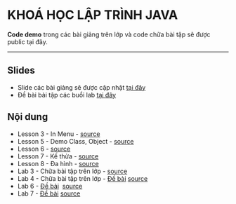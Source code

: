 KHOÁ HỌC LẬP TRÌNH JAVA
=======================


**Code demo** trong các bài giảng trên lớp và code chữa bài tập sẽ được public tại đây.

----------

Slides
-------------
- Slide các bài giảng sẽ được cập nhật [tại đây](https://github.com/hoangnghiem205/java-programing/tree/master/slides)
- Đề bài bài tập các buổi lab [tại đây](https://github.com/hoangnghiem205/java-programing/tree/master/labs)

Nội dung
-------------

 - Lesson 3 - In Menu - [source](https://github.com/hoangnghiem205/java-programing/tree/master/src/com/java/lesson3)
 - Lesson 5 - Demo Class, Object - [source](https://github.com/hoangnghiem205/java-programing/tree/master/src/com/java/lesson5)
- Lesson 6  - [source](https://github.com/hoangnghiem205/java-programing/tree/master/src/com/java/lesson6)
- Lesson 7 - Kế thừa - [source](https://github.com/hoangnghiem205/java-programing/tree/master/src/com/java/lesson7)
- Lesson 8 - Đa hình - [source](https://github.com/hoangnghiem205/java-programing/tree/master/src/com/java/lesson8)
 - Lab 3 - Chữa bài tập trên lớp - [source](https://github.com/hoangnghiem205/java-programing/tree/master/src/com/java/lab3)
 - Lab 4 - Chữa bài tập trên lớp - [Đề bài](https://drive.google.com/file/d/0B1gHyfKXipeTWGNYbkNlbmFQVlk/view?usp=sharing) [source](https://github.com/hoangnghiem205/java-programing/tree/master/src/com/java/lab4)
- Lab 6 - [Đề bài](https://github.com/hoangnghiem205/java-programing/tree/master/labs/LAB6.pdf)  [source](https://github.com/hoangnghiem205/java-programing/tree/master/src/com/java/lab6)
- Lab 7 - [Đề bài](https://github.com/hoangnghiem205/java-programing/tree/master/labs/LAB7.pdf)   [source](https://github.com/hoangnghiem205/java-programing/tree/master/src/com/java/lab7)
